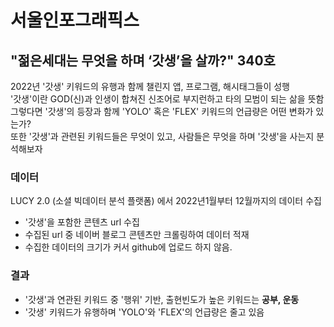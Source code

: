# 서울인포그래픽스 

## "젊은세대는 무엇을 하며 ‘갓생’을 살까?" 340호

2022년 '갓생' 키워드의 유행과 함께 챌린지 앱, 프로그램, 해시태그들이 성행  
'갓생'이란 GOD(신)과 인생이 합쳐진 신조어로 부지런하고 타의 모범이 되는 삶을 뜻함  
그렇다면 '갓생'의 등장과 함께 'YOLO' 혹은 'FLEX' 키워드의 언급량은 어떤 변화가 있는가?  
또한 '갓생'과 관련된 키워드들은 무엇이 있고, 사람들은 무엇을 하며 '갓생'을 사는지 분석해보자  

### 데이터
LUCY 2.0 (소셜 빅데이터 분석 플랫폼) 에서 2022년1월부터 12월까지의 데이터 수집
- '갓생'을 포함한 콘텐츠 url 수집
- 수집된 url 중 네이버 블로그 콘텐츠만 크롤링하여 데이터 적재
- 수집한 데이터의 크기가 커서 github에 업로드 하지 않음.

### 결과
- '갓생'과 연관된 키워드 중 '행위' 기반, 출현빈도가 높은 키워드는 **공부, 운동**
- '갓생' 키워드가 유행하며 'YOLO'와 'FLEX'의 언급량은 줄고 있음
